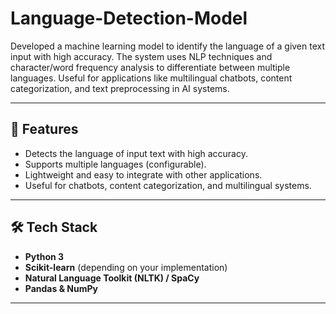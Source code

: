 # Language-Detection-Model
Developed a machine learning model to identify the language of a given text input with high accuracy. The system uses NLP techniques and character/word frequency analysis to differentiate between multiple languages. Useful for applications like multilingual chatbots, content categorization, and text preprocessing in AI systems.

---

## 🚀 Features
- Detects the language of input text with high accuracy.  
- Supports multiple languages (configurable).  
- Lightweight and easy to integrate with other applications.  
- Useful for chatbots, content categorization, and multilingual systems.  

---

## 🛠️ Tech Stack
- **Python 3**
- **Scikit-learn** (depending on your implementation)
- **Natural Language Toolkit (NLTK) / SpaCy**
- **Pandas & NumPy**

---


